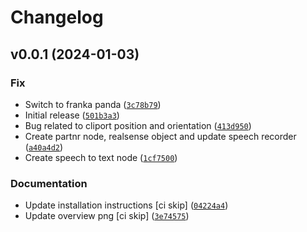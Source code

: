 # Changelog

<!--next-version-placeholder-->

## v0.0.1 (2024-01-03)

### Fix

* Switch to franka panda ([`3c78b79`](https://github.com/eager-dev/eagerx_demo/commit/3c78b79722b53678c1577f9f0c16f0c5744b7a20))
* Initial release ([`501b3a3`](https://github.com/eager-dev/eagerx_demo/commit/501b3a3da131a7f8ada7bc861bb5a5b6cccbc1ab))
* Bug related to cliport position and orientation ([`413d950`](https://github.com/eager-dev/eagerx_demo/commit/413d950a6292928636d60737fc1faef7543c063a))
* Create partnr node, realsense object and update speech recorder ([`a40a4d2`](https://github.com/eager-dev/eagerx_demo/commit/a40a4d20cec94d4995c131c7d253e3bd719f653a))
* Create speech to text node ([`1cf7500`](https://github.com/eager-dev/eagerx_demo/commit/1cf7500df9424be5bddfecc92a8af9f8527d66a6))

### Documentation

* Update installation instructions [ci skip] ([`04224a4`](https://github.com/eager-dev/eagerx_demo/commit/04224a4b2080ff6b6de5bddaeb96b93b60d44a5b))
* Update overview png [ci skip] ([`3e74575`](https://github.com/eager-dev/eagerx_demo/commit/3e74575c92f3f7918d3d55ce144096804f3f70c0))
